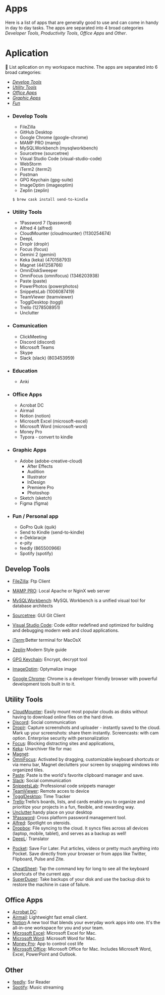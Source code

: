 # Apps

Here is a list of apps that are generally good to use and can come in handy in day to day tasks. The apps are separated into 4 broad categories _Developer Tools_, _Productivity Tools_, _Office Apps_ and _Other_.

# Aplication

 List aplication on my workspace machine. The apps are separated into 6 broad categories:

- [_Develop Tools_](Develop%20Tools)
- [_Utility Tools_](Utility%20Tools)
- [_Office Apps_](Office%20Apps)
- [_Graphic Apps_](Graphic%20Apps)
- [_Fun_](Fun)

* ### Develop Tools

  - FileZilla
  - GitHub Desktop
  - Google Chrome (google-chrome)
  - MAMP PRO (mamp)
  - MySQLWorkbench (mysqlworkbench)
  - Sourcetree (sourcetree)
  - Visual Studio Code (visual-studio-code)
  - WebStorm
  - iTerm2 (iterm2)
  - Postman
  - GPG Keychain (gpg-suite)
  - ImageOptim (imageoptim)
  - Zeplin (zeplin)

  ```shell
  $ brew cask install send-to-kindle
  ```

* ### Utility Tools

  - 1Password 7 (1password)
  - Alfred 4 (alfred)
  - CloudMounter (cloudmounter) (1130254674)
  - DeepL
  - Droplr (droplr)
  - Focus (focus)
  - Gemini 2 (gemini)
  - Keka (keka) (470158793)
  - Magnet (441258766)
  - OmniDiskSweeper
  - OmniFocus (omnifocus) (1346203938)
  - Paste (paste)
  - PowerPhotos (powerphotos)
  - SnippetsLab (1006087419)
  - TeamViewer (teamviewer)
  - TogglDesktop (toggl)
  - Trello (1278508951)
  - Unclutter

* ### Comunication

  - ClickMeeting
  - Discord (discord)
  - Microsoft Teams
  - Skype
  - Slack (slack) (803453959)

* ### Education

  - Anki

* ### Office Apps

  - Acrobat DC
  - Airmail
  - Notion (notion)
  - Microsoft Excel (microsoft-excel)
  - Microsoft Word (microsoft-word)
  - Money Pro
  - Typora - convert to kindle

* ### Graphic Apps

  - Adobe (adobe-creative-cloud)
    - After Effects
    - Audition
    - Illustrator
    - InDesign
    - Premiere Pro
    - Photoshop
  - Sketch (sketch)
  - Figma (figma)

* ### Fun / Personal app
  - GoPro Quik (quik)
  - Send to Kindle (send-to-kindle)
  - e-Deklaracje
  - e-pity
  - feedly (865500966)
  - Spotify (spotify)

## Develop Tools

- [FileZilla](https://filezilla-project.org/download.php?type=client): Ftp Client
- [MAMP PRO](https://www.mamp.info/en/downloads/): Local Apache or NginX web server
- [MySQLWorkbench](https://dev.mysql.com/downloads/workbench/): MySQL Workbench is a unified visual tool for database architects
- [Sourcetree](https://www.sourcetreeapp.com/): GUI Git Client
- [Visual Studio Code](https://code.visualstudio.com/Download): Code editor redefined and optimized for building and debugging modern web and cloud applications.
- [iTerm](https://www.iterm2.com/downloads.html):Better terminal for MacOsX
- [Zeplin](https://support.zeplin.io/en/articles/244698-downloading-mac-and-windows-apps):Modern Style guide
- [GPG Keychain](https://gpgtools.org/): Encrypt, decrypt tool
- [ImageOptim](https://imageoptim.com/pl): Optymalize image

- [Google Chrome](https://www.google.com/intl/en/chrome/browser/): Chrome is a developer friendly browser with powerful development tools built in to it.

## Utility Tools

- [CloudMounter](https://cloudmounter.net/downloads.html): Easily mount most popular clouds as disks without having to download online files on the hard drive.
- [Discord](https://discordapp.com/): Social communication
- [Droplr](https://droplr.com/): Capture screenshots and uploader - instantly saved to the cloud. Mark up your screenshots: share them instantly. Screencasts: with cam option. Enterprise security with personalization
- [Focus](https://heyfocus.com/): Blocking distracting sites and applications,
- [Keka](https://www.keka.io/pl/): Unarchiver file for mac
- [Magnet](https://magnet.crowdcafe.com/):
- [OmniFocus](): Activated by dragging, customizable keyboard shortcuts or via menu bar, Magnet declutters your screen by snapping windows into organized tiles.
- [Paste](https://pasteapp.me/): Paste is the world's favorite clipboard manager and save.
- [Slack](https://slack.com/downloads): Social communication
- [SnippetsLab](https://www.renfei.org/snippets-lab/): Professional code snippets manager
- [TeamViewer](https://www.teamviewer.com/): Remote acces to device
- [TogglDesktop](https://toggl.com/toggl-desktop/): Time Tracker
- [Trello](https://apps.apple.com/app/trello/id1278508951):Trello’s boards, lists, and cards enable you to organize and prioritize your projects in a fun, flexible, and rewarding way.
- [Unclutter](https://unclutterapp.com/):handy place on your desktop
- [1Password](https://agilebits.com/onepassword): Cross platform password management tool.
- [Alfred](http://www.alfredapp.com/): Spotlight on steroids.
- [Dropbox](https://www.dropbox.com/): File syncing to the cloud. It syncs files across all devices (laptop, mobile, tablet), and serves as a backup as well!
- [DeepL](https://www.deepl.com/): Translator

* [Pocket](https://getpocket.com): Save For Later. Put articles, videos or pretty much anything into Pocket. Save directly from your browser or from apps like Twitter, Flipboard, Pulse and Zite.

- [CheatSheet](http://www.grandtotal.biz/CheatSheet/): Tap the command key for long to see all the keyboard shortcuts of the current app.
- [SuperDuper](http://www.shirt-pocket.com/SuperDuper/SuperDuperDescription.html): Take backups of your disk and use the backup disk to restore the machine in case of failure.

## Office Apps

- [Acrobat DC](https://creativecloud.adobe.com/apps/all/desktop):
- [Airmail](http://airmailapp.com/): Lightweight fast email client.
- [Notion](https://www.notion.so/):A new tool that blends your everyday work apps into one. It's the all-in-one workspace for you and your team.
- [Microsoft Excel](http://www.microsoft.com/mac/): Microsoft Excel for Mac.
- [Microsoft Word](http://www.microsoft.com/mac/): Microsoft Word for Mac.
- [Money Pro](https://money.pro/mac/): App to control cost life
- [Microsoft Office](http://www.microsoft.com/mac/buy): Microsoft Office for Mac. Includes Microsoft Word, Excel, PowerPoint and Outlook.

## Other

- [feedly](https://feedly.com/): Ssr Reader
- [Spotify](https://www.spotify.com/): Music streaming
